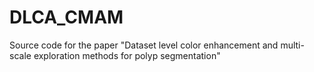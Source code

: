 # DLCA_CMAM
Source code for the paper "Dataset level color enhancement and multi-scale exploration methods for polyp segmentation"
